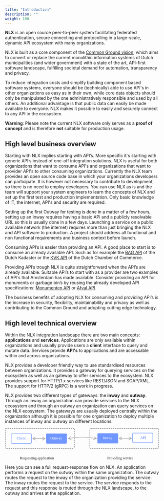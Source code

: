 ```yaml
---
title: "Introduction"
description: ""
weight: 100
---
```


**NLX** is an open source peer-to-peer system facilitating federated authentication, secure connecting and protocolling in a large-scale, dynamic API ecosystem with many organizations.

NLX is built as a core component of the [Common Ground vision](https://github.com/VNG-Realisatie/common-ground), which aims to convert or replace the current monolithic information systems of Dutch municipalities (and wider government) with a state of the art, API-first software landscape, fulfilling societal demand for automation, transparency and privacy.

To reduce integration costs and simplify building component based software systems, everyone should be (technically) able to use API's in other organizations as easy as in their own, while core data objects should only be manipulated by the one administratively responsible and used by all others. An additional advantage is that public data can easily be made available to everyone. NLX makes it possible to easily and securely connect to any API in the ecosystem.

**Warning**: Please note the current NLX software only serves as a **proof of concept** and is therefore **not** suitable for production usage.

## High level business overview

Starting with NLX implies starting with API’s. More specific it's starting with generic API’s instead of one-off integration solutions. NLX is useful for both organizations that want to consume API's and organizations that want to provider API's to other consuming organizations. Currently the NLX team provides an open source code base in which your organizations developers can participate. It is however not necessary to contribute to development, so there is no need to employ developers. You can use NLX as is and the team will support your system engineers to learn the concepts of NLX and set up the first test and production implementation. Only basic knowledge of IT, the internet, API's and security are required.

Setting up the first Outway for testing is done in a matter of a few hours, setting up an Inway requires having a basic API and a publicly resolvable URL so this is usually done in a few days. Launching a service on a public available network (the internet) requires more than just bringing the NLX and API software to production. A project should address all functional and non functional requirements and business context before launch.

Consuming API’s is easier than providing an API. A good place to start is to consume an already available API. Such as for example the [BAG API](https://zakelijk.kadaster.nl/-/bag-api) of the Dutch Kadaster or the [KVK API](https://developers.kvk.nl/) of the Dutch Chamber of Commerce.

Providing API’s trough NLX is quite straightforward when the API’s are already available. Suitable API’s to start with as a provider are two examples of API’s that Amsterdam has made available. Consider providing an API for monuments or garbage bin’s by reusing the already developed API specifications: [Monumenten API](https://api.data.amsterdam.nl/monumenten) or [Afval API](https://api.data.amsterdam.nl/afval/).

The business benefits of adopting NLX for consuming and providing API’s is the increase in security, flexibility, maintainability and privacy as well as contributing to the Common Ground and adopting cutting edge technology.


## High level technical overview

Within the NLX integration landscape there are two main concepts: **applications** and **services**. Applications are only available within organizations and usually provide users a **client** interface to query and mutate data. Services provide **API's** to applications and are accessable within and across organizations.

NLX provides a developer friendly way to use standardised resources between organizations. It provides a gateway for querying services on the ecosystem as well as an  gateway to offer services to the ecosystem. NLX provides support for HTTP/1.x services like REST/JSON and SOAP/XML. The support for HTTP/2 (gRPC) is a work in progress.

NLX provides two different types of gateways: the **inway** and **outway**. Through an inway an organization can provide services to the NLX ecosystem and through an outway an organization can query services on the NLX ecosystem. The gateways are usually deployed centrally within the organization although it is possible for one organization to deploy multiple instances of inway and outway on different locations.

<svg class="high-level-overview-illustration" viewBox="0 0 665 139" xmlns="http://www.w3.org/2000/svg" xmlns:xlink="http://www.w3.org/1999/xlink"><defs><rect id="a" x="0" y="0" width="300" height="88" rx="5"/><mask id="c" maskContentUnits="userSpaceOnUse" maskUnits="objectBoundingBox" x="0" y="0" width="300" height="88" fill="#fff"><use xlink:href="#a"/></mask><rect id="b" x="365" y="0" width="300" height="88" rx="5"/><mask id="d" maskContentUnits="userSpaceOnUse" maskUnits="objectBoundingBox" x="0" y="0" width="300" height="88" fill="#fff"><use xlink:href="#b"/></mask></defs><g fill="none" fill-rule="evenodd"><path d="M123.068 46l8.672 4.878-.98 1.744-12-6.75-1.55-.872 1.55-.872 12-6.75.98 1.744L123.068 44H168.932l-8.672-4.878.98-1.744 12 6.75 1.55.872-1.55.872-12 6.75-.98-1.744L168.932 46H123.068z" fill="#9B9B9B" fill-rule="nonzero"/><use stroke="#777" mask="url(#c)" stroke-width="4" stroke-dasharray="5,3" xlink:href="#a"/><g transform="translate(25 23)"><rect stroke="#7096FF" stroke-width="2" fill="#FFF" x="1" y="1" width="88" height="42" rx="5"/><text font-family="Muli" font-size="16" font-weight="500" fill="#517FFF"><tspan x="25.165" y="26">Client</tspan></text></g><use stroke="#777" mask="url(#d)" stroke-width="4" stroke-dasharray="5,3" xlink:href="#b"/><g transform="translate(550 20)"><rect stroke="#7096FF" stroke-width="2" fill="#FFF" x="1" y="1" width="88" height="42" rx="5"/><text font-family="Muli" font-size="16" font-weight="500" fill="#517FFF"><tspan x="34.061" y="26">API</tspan></text></g><path d="M270 45c22.395-4 43.062-6 62-6 18.938 0 39.605 2 62 6" stroke="#FFF" stroke-width="5"/><path d="M277.192 45.469l9.371 3.346-.673 1.884-12.966-4.63-1.674-.599 1.38-1.12 10.691-8.676 1.26 1.553-7.726 6.27 7.992-1.366C302.377 39.377 318.762 38 334 38s31.622 1.377 49.166 4.133l7.979 1.364-7.726-6.27 1.26-1.553 10.69 8.676 1.38 1.12-1.673.598-12.966 4.63-.673-1.883 9.37-3.346-7.964-1.363C365.41 41.37 349.13 40 334 40c-15.13 0-31.411 1.369-48.83 4.104l-7.978 1.365z" fill="#9B9B9B" fill-rule="nonzero"/><g transform="translate(177 23)"><rect fill="#7096FF" width="90" height="44" rx="5"/><text font-family="Muli" font-size="16" font-weight="500" fill="#FFF"><tspan x="18.605" y="26">Outway</tspan></text></g><g transform="translate(399 22)"><rect fill="#7096FF" width="90" height="44" rx="5"/><text font-family="Muli" font-size="16" font-weight="500" fill="#FFF"><tspan x="24.597" y="26">Inway</tspan></text></g><text font-family="Muli" font-size="16" font-weight="500" fill="#2C2C2C"><tspan x="64.092" y="135">Requesting application</tspan></text><text font-family="Muli" font-size="16" font-weight="500" fill="#2C2C2C"><tspan x="442.096" y="135">Providing service</tspan></text><path d="M497.068 45l8.672 4.878-.98 1.744-12-6.75-1.55-.872 1.55-.872 12-6.75.98 1.744L497.068 43H542.932l-8.672-4.878.98-1.744 12 6.75 1.55.872-1.55.872-12 6.75-.98-1.744L542.932 45H497.068z" fill="#9B9B9B" fill-rule="nonzero"/></g></svg>

Here you can see a full request-response flow on NLX. An application performs a request on the outway within the same organization. The outway routes the request to the inway of the organization providing the service. The inway routes the request to the service. The service responds to the request and this response is routed through the NLX landscape, to the outway and arrives at the application.
